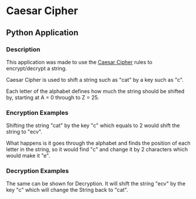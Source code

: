 # Caesar Cipher
## Python Application 

### Description

This application was made to use the [Caesar Cipher](https://en.wikipedia.org/wiki/Caesar_cipher) rules to encrypt/decrypt a string.

Caesar Cipher is used to shift a string such as "cat" by a key such as "c". 

Each letter of the alphabet defines how much the string should be shifted by, starting at A = 0 through to Z = 25. 

### Encryption Examples

Shifting the string "cat" by the key "c" which equals to 2 would shift the string to "ecv". 

What happens is it goes through the alphabet and finds the position of each letter in the string, so it would find "c" and change it by 2 characters which would make it "e".

### Decryption Examples

The same can be shown for Decryption. It will shift the string "ecv" by the key "c" which will change the String back to "cat".

